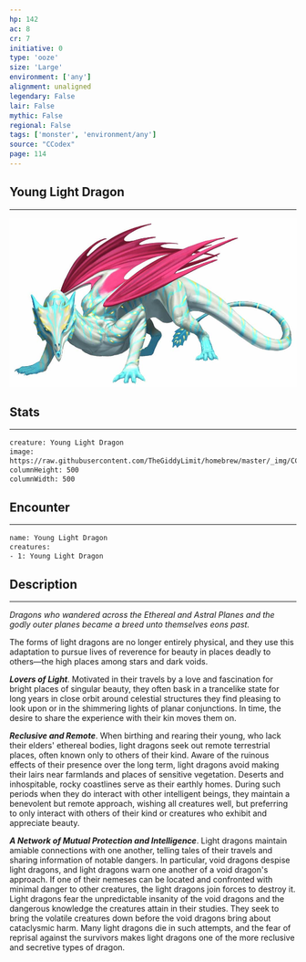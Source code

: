 ```yaml
---
hp: 142
ac: 8
cr: 7
initiative: 0
type: 'ooze'    
size: 'Large'
environment: ['any']
alignment: unaligned
legendary: False
lair: False
mythic: False
regional: False
tags: ['monster', 'environment/any']
source: "CCodex"
page: 114
---
```


## Young Light Dragon
---

![|600](https://raw.githubusercontent.com/TheGiddyLimit/homebrew/master/_img/CCodex/younglightdragon.jpg)

## Stats
---

```statblock
creature: Young Light Dragon
image: https://raw.githubusercontent.com/TheGiddyLimit/homebrew/master/_img/CCodex/younglightdragon_token.png
columnHeight: 500
columnWidth: 500
```

## Encounter
---

```encounter-table
name: Young Light Dragon
creatures:
- 1: Young Light Dragon
```

## Description
---
_Dragons who wandered across the Ethereal and Astral Planes and the godly outer planes became a breed unto themselves eons past._

The forms of light dragons are no longer entirely physical, and they use this adaptation to pursue lives of reverence for beauty in places deadly to others—the high places among stars and dark voids.

**_Lovers of Light_**. Motivated in their travels by a love and fascination for bright places of singular beauty, they often bask in a trancelike state for long years in close orbit around celestial structures they find pleasing to look upon or in the shimmering lights of planar conjunctions. In time, the desire to share the experience with their kin moves them on.


**_Reclusive and Remote_**. When birthing and rearing their young, who lack their elders' ethereal bodies, light dragons seek out remote terrestrial places, often known only to others of their kind. Aware of the ruinous effects of their presence over the long term, light dragons avoid making their lairs near farmlands and places of sensitive vegetation. Deserts and inhospitable, rocky coastlines serve as their earthly homes.
During such periods when they do interact with other intelligent beings, they maintain a benevolent but remote approach, wishing all creatures well, but preferring to only interact with others of their kind or creatures who exhibit and appreciate beauty.


**_A Network of Mutual Protection and Intelligence_**. Light dragons maintain amiable connections with one another, telling tales of their travels and sharing information of notable dangers. In particular, void dragons despise light dragons, and light dragons warn one another of a void dragon's approach. If one of their nemeses can be located and confronted with minimal danger to other creatures, the light dragons join forces to destroy it. Light dragons fear the unpredictable insanity of the void dragons and the dangerous knowledge the creatures attain in their studies. They seek to bring the volatile creatures down before the void dragons bring about cataclysmic harm. Many light dragons die in such attempts, and the fear of reprisal against the survivors makes light dragons one of the more reclusive and secretive types of dragon.






